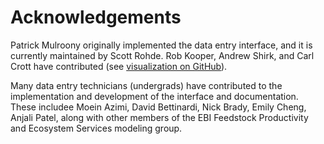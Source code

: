 #  Acknowledgements

Patrick Mulroony originally implemented the data entry interface, and it is currently maintained by Scott Rohde. Rob Kooper, Andrew Shirk, and Carl Crott have contributed (see [visualization on GitHub](https://github.com/PecanProject/bety/graphs/contributors)).

Many data entry technicians (undergrads) have contributed to the implementation and development of the interface and documentation. These includee Moein Azimi, David Bettinardi, Nick Brady, Emily Cheng, Anjali Patel, along with other members of the EBI Feedstock Productivity and Ecosystem Services modeling group.

